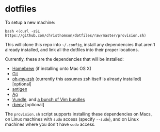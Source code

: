 # dotfiles

To setup a new machine:
```
bash <(curl -sSL https://github.com/christhomson/dotfiles/raw/master/provision.sh)
```

This will clone this repo into `~/.config`, install any dependencies that aren't already installed, and link all the dotfiles into their proper locations.

Currently, these are the dependencies that will be installed:
* [Homebrew](https://github.com/mxcl/homebrew) (if installing onto Mac OS X)
* [Git](http://git-scm.com)
* [oh-my-zsh](https://github.com/robbyrussell/oh-my-zsh) (currently this assumes zsh itself is already installed) [optional]
* [antigen](https://github.com/zsh-users/antigen)
* [Ag](https://github.com/ggreer/the_silver_searcher)
* [Vundle](https://github.com/gmarik/vundle), and [a bunch of Vim bundles](https://github.com/christhomson/dotfiles/blob/master/vim/vimrc)
* [rbenv](https://github.com/sstephenson/rbenv) [optional]

The `provision.sh` script supports installing these dependencies on Macs, on Linux machines with `sudo` access (specify `--sudo`), and on Linux machines where you don't have `sudo` access.

